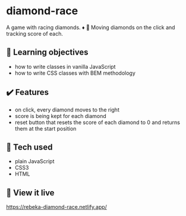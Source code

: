 # diamond-race

A game with racing diamonds. :diamonds: :dash: Moving diamonds on the click and tracking score of each.

## :brain: Learning objectives
- how to write classes in vanilla JavaScript
- how to write CSS classes with BEM methodology

## :heavy_check_mark: Features
- on click, every diamond moves to the right
- score is being kept for each diamond
- reset button that resets the score of each diamond to 0 and returns them at the start position

## :robot: Tech used 
- plain JavaScript
- CSS3
- HTML

## :eyes: View it live
https://rebeka-diamond-race.netlify.app/ 

